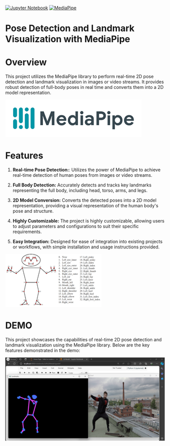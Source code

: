 [![Jupyter Notebook](https://img.shields.io/badge/Jupyter%20Notebook-%23F37626.svg?style=flat&logo=jupyter&logoColor=white)](https://jupyter.org/)
[![MediaPipe](https://img.shields.io/badge/Hugging%20Face-%2334D058.svg?style=flat&logo=hugging-face&logoColor=white)](https://developers.google.com/mediapipe)


# Pose Detection and Landmark Visualization with MediaPipe

# Overview

This project utilizes the MediaPipe library to perform real-time 2D pose detection and landmark visualization in images or video streams. It provides robust detection of full-body poses in real time and converts them into a 2D model representation.



![Inputs](Mediapipe.png)

# Features

1) **Real-time Pose Detection:**: Utilizes the power of MediaPipe to achieve real-time detection of human poses from images or video streams.

2) **Full Body Detection:** Accurately detects and tracks key landmarks representing the full body, including head, torso, arms, and legs.

3) **2D Model Conversion:** Converts the detected poses into a 2D model representation, providing a visual representation of the human body's pose and structure.

4) **Highly Customizable:** The project is highly customizable, allowing users to adjust parameters and configurations to suit their specific requirements.

5) **Easy Integration:** Designed for ease of integration into existing projects or workflows, with simple installation and usage instructions provided.

![Inputs](pose_Detection.png)

# DEMO

This project showcases the capabilities of real-time 2D pose detection and landmark visualization using the MediaPipe library. Below are the key features demonstrated in the demo: 

![Inputs](Demo_.png)


   


